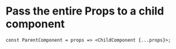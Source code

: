 # Pass the entire Props to a child component
```
const ParentComponent = props => <ChildComponent {...props}>;
```
